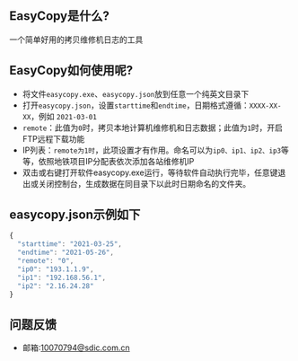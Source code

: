 ## EasyCopy是什么?
一个简单好用的拷贝维修机日志的工具
## EasyCopy如何使用呢?
* 将文件`easycopy.exe`、`easycopy.json`放到任意一个纯英文目录下
* 打开`easycopy.json`，设置`starttime`和`endtime`，日期格式遵循：`XXXX-XX-XX`，例如 `2021-03-01`
* `remote`：此值为`0`时，拷贝本地计算机维修机和日志数据；此值为`1`时，开启FTP远程下载功能
* IP列表：`remote为1时`，此项设置才有作用。命名可以为`ip0、ip1、ip2、ip3`等等，依照地铁项目IP分配表依次添加各站维修机IP
* 双击或右键打开软件easycopy.exe运行，等待软件自动执行完毕，任意键退出或关闭控制台，生成数据在同目录下以此时日期命名的文件夹。

## easycopy.json示例如下
```javascript
{
  "starttime": "2021-03-25",
  "endtime": "2021-05-26",
  "remote": "0",
  "ip0": "193.1.1.9",
  "ip1": "192.168.56.1",
  "ip2": "2.16.24.28"
}
```
## 问题反馈
* 邮箱:10070794@sdic.com.cn
